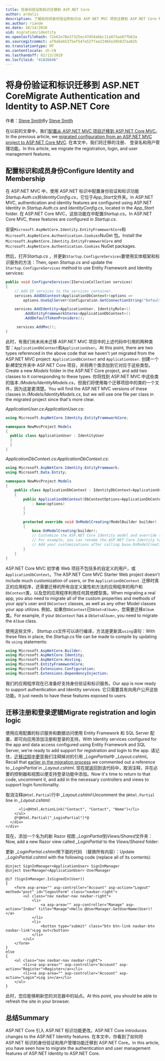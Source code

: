 ```yaml
---
title: 将身份验证和标识迁移到 ASP.NET Core
author: ardalis
description: 了解如何将身份验证和标识从 ASP.NET MVC 项目迁移到 ASP.NET Core MVC 项目。
ms.author: riande
ms.date: 10/14/2016
uid: migration/identity
ms.openlocfilehash: 72e62e78e37325ec47d54abbc11a875ae87fb63a
ms.sourcegitcommit: af8a6eb5375ef547a52ffae22465e265837aa82b
ms.translationtype: MT
ms.contentlocale: zh-CN
ms.lasthandoff: 02/13/2019
ms.locfileid: "41826646"
---
```

# <a name="migrate-authentication-and-identity-to-aspnet-core"></a><span data-ttu-id="819de-103">将身份验证和标识迁移到 ASP.NET Core</span><span class="sxs-lookup"><span data-stu-id="819de-103">Migrate Authentication and Identity to ASP.NET Core</span></span>

<span data-ttu-id="819de-104">作者：[Steve Smith](https://ardalis.com/)</span><span class="sxs-lookup"><span data-stu-id="819de-104">By [Steve Smith](https://ardalis.com/)</span></span>

<span data-ttu-id="819de-105">在以前的文章中，我们[配置从 ASP.NET MVC 项目迁移到 ASP.NET Core MVC](xref:migration/configuration)。</span><span class="sxs-lookup"><span data-stu-id="819de-105">In the previous article, we [migrated configuration from an ASP.NET MVC project to ASP.NET Core MVC](xref:migration/configuration).</span></span> <span data-ttu-id="819de-106">在本文中，我们将迁移的注册、 登录名和用户管理功能。</span><span class="sxs-lookup"><span data-stu-id="819de-106">In this article, we migrate the registration, login, and user management features.</span></span>

## <a name="configure-identity-and-membership"></a><span data-ttu-id="819de-107">配置标识和成员身份</span><span class="sxs-lookup"><span data-stu-id="819de-107">Configure Identity and Membership</span></span>

<span data-ttu-id="819de-108">在 ASP.NET MVC 中，使用 ASP.NET 标识中配置身份验证和标识功能*Startup.Auth.cs*并*IdentityConfig.cs*，它位于*App_Start*文件夹。</span><span class="sxs-lookup"><span data-stu-id="819de-108">In ASP.NET MVC, authentication and identity features are configured using ASP.NET Identity in *Startup.Auth.cs* and *IdentityConfig.cs*, located in the *App_Start* folder.</span></span> <span data-ttu-id="819de-109">在 ASP.NET Core MVC，这些功能在中配置*Startup.cs*。</span><span class="sxs-lookup"><span data-stu-id="819de-109">In ASP.NET Core MVC, these features are configured in *Startup.cs*.</span></span>

<span data-ttu-id="819de-110">安装`Microsoft.AspNetCore.Identity.EntityFrameworkCore`和`Microsoft.AspNetCore.Authentication.Cookies`NuGet 包。</span><span class="sxs-lookup"><span data-stu-id="819de-110">Install the `Microsoft.AspNetCore.Identity.EntityFrameworkCore` and `Microsoft.AspNetCore.Authentication.Cookies` NuGet packages.</span></span>

<span data-ttu-id="819de-111">然后，打开*Startup.cs* ，并更新`Startup.ConfigureServices`要使用实体框架和标识服务的方法：</span><span class="sxs-lookup"><span data-stu-id="819de-111">Then, open *Startup.cs* and update the `Startup.ConfigureServices` method to use Entity Framework and Identity services:</span></span>

```csharp
public void ConfigureServices(IServiceCollection services)
{
    // Add EF services to the services container.
    services.AddDbContext<ApplicationDbContext>(options =>
        options.UseSqlServer(Configuration.GetConnectionString("DefaultConnection")));

    services.AddIdentity<ApplicationUser, IdentityRole>()
        .AddEntityFrameworkStores<ApplicationDbContext>()
        .AddDefaultTokenProviders();

     services.AddMvc();
}
```

<span data-ttu-id="819de-112">此时，有我们尚未尚未迁移 ASP.NET MVC 项目中的上述代码中引用的两种类型：`ApplicationDbContext`和`ApplicationUser`。</span><span class="sxs-lookup"><span data-stu-id="819de-112">At this point, there are two types referenced in the above code that we haven't yet migrated from the ASP.NET MVC project: `ApplicationDbContext` and `ApplicationUser`.</span></span> <span data-ttu-id="819de-113">创建一个新*模型*文件夹中 ASP.NET Core 项目，并将两个类添加到它对应于这些类型。</span><span class="sxs-lookup"><span data-stu-id="819de-113">Create a new *Models* folder in the ASP.NET Core project, and add two classes to it corresponding to these types.</span></span> <span data-ttu-id="819de-114">你将找到 ASP.NET MVC 中这些类的版本 */Models/IdentityModels.cs*，但我们将使用每个迁移项目中的类的一个文件，因为这是更清楚。</span><span class="sxs-lookup"><span data-stu-id="819de-114">You will find the ASP.NET MVC versions of these classes in */Models/IdentityModels.cs*, but we will use one file per class in the migrated project since that's more clear.</span></span>

<span data-ttu-id="819de-115">*ApplicationUser.cs*:</span><span class="sxs-lookup"><span data-stu-id="819de-115">*ApplicationUser.cs*:</span></span>

```csharp
using Microsoft.AspNetCore.Identity.EntityFrameworkCore;

namespace NewMvcProject.Models
{
  public class ApplicationUser : IdentityUser
  {
  }
}
```

<span data-ttu-id="819de-116">*ApplicationDbContext.cs*:</span><span class="sxs-lookup"><span data-stu-id="819de-116">*ApplicationDbContext.cs*:</span></span>

```csharp
using Microsoft.AspNetCore.Identity.EntityFramework;
using Microsoft.Data.Entity;

namespace NewMvcProject.Models
{
    public class ApplicationDbContext : IdentityDbContext<ApplicationUser>
    {
        public ApplicationDbContext(DbContextOptions<ApplicationDbContext> options)
            : base(options)
        {
        }

        protected override void OnModelCreating(ModelBuilder builder)
        {
            base.OnModelCreating(builder);
            // Customize the ASP.NET Core Identity model and override the defaults if needed.
            // For example, you can rename the ASP.NET Core Identity table names and more.
            // Add your customizations after calling base.OnModelCreating(builder);
        }
    }
}
```

<span data-ttu-id="819de-117">ASP.NET Core MVC 初学者 Web 项目不包括多的自定义的用户，或`ApplicationDbContext`。</span><span class="sxs-lookup"><span data-stu-id="819de-117">The ASP.NET Core MVC Starter Web project doesn't include much customization of users, or the `ApplicationDbContext`.</span></span> <span data-ttu-id="819de-118">迁移时真正的应用程序，还需要迁移的所有自定义属性和方法的应用程序的用户和`DbContext`类，以及您的应用程序利用任何其他模型类。</span><span class="sxs-lookup"><span data-stu-id="819de-118">When migrating a real app, you also need to migrate all of the custom properties and methods of your app's user and `DbContext` classes, as well as any other Model classes your app utilizes.</span></span> <span data-ttu-id="819de-119">例如，如果你`DbContext`已`DbSet<Album>`，您需要迁移`Album`类。</span><span class="sxs-lookup"><span data-stu-id="819de-119">For example, if your `DbContext` has a `DbSet<Album>`, you need to migrate the `Album` class.</span></span>

<span data-ttu-id="819de-120">使用这些文件， *Startup.cs*文件可以进行编译，方法是更新其`using`语句：</span><span class="sxs-lookup"><span data-stu-id="819de-120">With these files in place, the *Startup.cs* file can be made to compile by updating its `using` statements:</span></span>

```csharp
using Microsoft.AspNetCore.Builder;
using Microsoft.AspNetCore.Identity;
using Microsoft.AspNetCore.Hosting;
using Microsoft.EntityFrameworkCore;
using Microsoft.Extensions.Configuration;
using Microsoft.Extensions.DependencyInjection;
```

<span data-ttu-id="819de-121">我们的应用程序现在已准备好支持身份验证和标识服务。</span><span class="sxs-lookup"><span data-stu-id="819de-121">Our app is now ready to support authentication and Identity services.</span></span> <span data-ttu-id="819de-122">它只需要具有向用户公开这些功能。</span><span class="sxs-lookup"><span data-stu-id="819de-122">It just needs to have these features exposed to users.</span></span>

## <a name="migrate-registration-and-login-logic"></a><span data-ttu-id="819de-123">迁移注册和登录逻辑</span><span class="sxs-lookup"><span data-stu-id="819de-123">Migrate registration and login logic</span></span>

<span data-ttu-id="819de-124">使用应用配置的标识服务和数据访问使用 Entity Framework 和 SQL Server 配置，即可向应用添加注册和登录的支持。</span><span class="sxs-lookup"><span data-stu-id="819de-124">With Identity services configured for the app and data access configured using Entity Framework and SQL Server, we're ready to add support for registration and login to the app.</span></span> <span data-ttu-id="819de-125">请记住，[迁移过程中更早](xref:migration/mvc#migrate-the-layout-file)我们注释掉对的引用 *_LoginPartial*中 *_Layout.cshtml*。</span><span class="sxs-lookup"><span data-stu-id="819de-125">Recall that [earlier in the migration process](xref:migration/mvc#migrate-the-layout-file) we commented out a reference to *_LoginPartial* in *_Layout.cshtml*.</span></span> <span data-ttu-id="819de-126">现在就返回到该代码中，取消注释，并在必要的控制器和视图以便支持登录功能中添加。</span><span class="sxs-lookup"><span data-stu-id="819de-126">Now it's time to return to that code, uncomment it, and add in the necessary controllers and views to support login functionality.</span></span>

<span data-ttu-id="819de-127">取消注释`@Html.Partial`行中 *_Layout.cshtml*:</span><span class="sxs-lookup"><span data-stu-id="819de-127">Uncomment the `@Html.Partial` line in *_Layout.cshtml*:</span></span>

```cshtml
      <li>@Html.ActionLink("Contact", "Contact", "Home")</li>
    </ul>
    @*@Html.Partial("_LoginPartial")*@
  </div>
</div>
```

<span data-ttu-id="819de-128">现在，添加一个名为的新 Razor 视图 *_LoginPartial*到*Views/Shared*文件夹：</span><span class="sxs-lookup"><span data-stu-id="819de-128">Now, add a new Razor view called *_LoginPartial* to the *Views/Shared* folder:</span></span>

<span data-ttu-id="819de-129">更新 *_LoginPartial.cshtml*用下面的代码 （替换所有内容）：</span><span class="sxs-lookup"><span data-stu-id="819de-129">Update *_LoginPartial.cshtml* with the following code (replace all of its contents):</span></span>

```cshtml
@inject SignInManager<ApplicationUser> SignInManager
@inject UserManager<ApplicationUser> UserManager

@if (SignInManager.IsSignedIn(User))
{
    <form asp-area="" asp-controller="Account" asp-action="Logout" method="post" id="logoutForm" class="navbar-right">
        <ul class="nav navbar-nav navbar-right">
            <li>
                <a asp-area="" asp-controller="Manage" asp-action="Index" title="Manage">Hello @UserManager.GetUserName(User)!</a>
            </li>
            <li>
                <button type="submit" class="btn btn-link navbar-btn navbar-link">Log out</button>
            </li>
        </ul>
    </form>
}
else
{
    <ul class="nav navbar-nav navbar-right">
        <li><a asp-area="" asp-controller="Account" asp-action="Register">Register</a></li>
        <li><a asp-area="" asp-controller="Account" asp-action="Login">Log in</a></li>
    </ul>
}
```

<span data-ttu-id="819de-130">此时，您应能够刷新您的浏览器中的站点。</span><span class="sxs-lookup"><span data-stu-id="819de-130">At this point, you should be able to refresh the site in your browser.</span></span>

## <a name="summary"></a><span data-ttu-id="819de-131">总结</span><span class="sxs-lookup"><span data-stu-id="819de-131">Summary</span></span>

<span data-ttu-id="819de-132">ASP.NET Core 引入 ASP.NET 标识功能更改。</span><span class="sxs-lookup"><span data-stu-id="819de-132">ASP.NET Core introduces changes to the ASP.NET Identity features.</span></span> <span data-ttu-id="819de-133">在本文中，你看到了如何将 ASP.NET 标识的身份验证和用户管理功能迁移到 ASP.NET Core。</span><span class="sxs-lookup"><span data-stu-id="819de-133">In this article, you have seen how to migrate the authentication and user management features of ASP.NET Identity to ASP.NET Core.</span></span>
